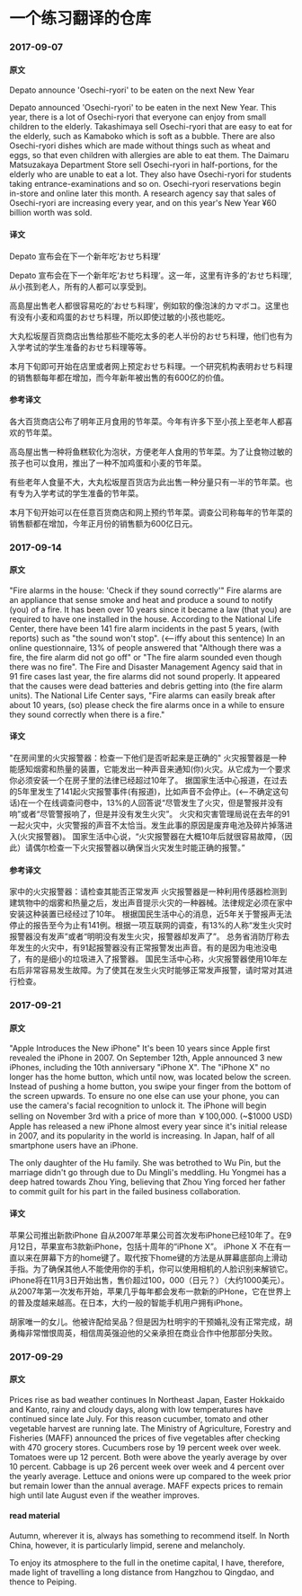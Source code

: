 # 一个练习翻译的仓库

### 2017-09-07
#### 原文
Depato announce 'Osechi-ryori' to be eaten on the next New Year

Depato announced 'Osechi-ryori' to be eaten in the next New Year. This year, there is a lot of Osechi-ryori that everyone can enjoy from small children to the elderly.
Takashimaya sell Osechi-ryori that are easy to eat for the elderly, such as Kamaboko which is soft as a bubble. There are also Osechi-ryori dishes which are made without things such as wheat and eggs, so that even children with allergies are able to eat them.
The Daimaru Matsuzakaya Department Store sell Osechi-ryori in half-portions, for the elderly who are unable to eat a lot. They also have Osechi-ryori for students taking entrance-examinations and so on.
Osechi-ryori reservations begin in-store and online later this month. A research agency say that sales of Osechi-ryori are increasing every year, and on this year's New Year ¥60 billion worth was sold.

#### 译文
Depato 宣布会在下一个新年吃‘おせち料理’

Depato 宣布会在下一个新年吃‘おせち料理’。这一年，这里有许多的‘おせち料理’,从小孩到老人，所有的人都可以享受到。

高島屋出售老人都很容易吃的‘おせち料理’，例如软的像泡沫的カマボコ。这里也有没有小麦和鸡蛋的おせち料理，所以即使过敏的小孩也能吃。

大丸松坂屋百货商店出售给那些不能吃太多的老人半份的おせち料理，他们也有为入学考试的学生准备的おせち料理等等。

本月下旬即可开始在店里或者网上预定おせち料理。一个研究机构表明おせち料理的销售额每年都在增加，而今年新年被出售的有600亿的价值。

#### 参考译文

各大百货商店公布了明年正月食用的节年菜。今年有许多下至小孩上至老年人都喜欢的节年菜。

高岛屋出售一种将鱼糕软化为泡状，方便老年人食用的节年菜。为了让食物过敏的孩子也可以食用，推出了一种不加鸡蛋和小麦的节年菜。

有些老年人食量不大，大丸松坂屋百货店为此出售一种分量只有一半的节年菜。也有专为入学考试的学生准备的节年菜。

本月下旬开始可以在任意百货商店和网上预约节年菜。调查公司称每年的节年菜的销售额都在增加，今年正月份的销售额为600亿日元。


### 2017-09-14
#### 原文
"Fire alarms in the house: 'Check if they sound correctly'"
Fire alarms are an appliance that sense smoke and heat and produce a sound to notify (you) of a fire. It has been over 10 years since it became a law (that you) are required to have one installed in the house.
According to the National Life Center, there have been 141 fire alarm incidents in the past 5 years, (with reports) such as "the sound won't stop". (<--iffy about this sentence) In an online questionnaire, 13% of people answered that "Although there was a fire, the fire alarm did not go off" or "The fire alarm sounded even though there was no fire".
The Fire and Disaster Management Agency said that in 91 fire cases last year, the fire alarms did not sound properly. It appeared that the causes were dead batteries and debris getting into (the fire alarm units).
The National Life Center says, "Fire alarms can easily break after about 10 years, (so) please check the fire alarms once in a while to ensure they sound correctly when there is a fire."

#### 译文
"在房间里的火灾报警器：检查一下他们是否听起来是正确的"
火灾报警器是一种能感知烟雾和热量的装置，它能发出一种声音来通知(你)火灾。从它成为一个要求你必须安装一个在房子里的法律已经超过10年了。
据国家生活中心报道，在过去的5年里发生了141起火灾报警事件(有报道)，比如声音不会停止。(<--不确定这句话)在一个在线调查问卷中，13%的人回答说“尽管发生了火灾，但是警报并没有响”或者“尽管警报响了，但是并没有发生火灾”。
火灾和灾害管理局说在去年的91一起火灾中，火灾警报的声音不太恰当。发生此事的原因是废弃电池及碎片掉落进入(火灾报警器)。
国家生活中心说，“火灾报警器在大概10年后就很容易故障，（因此）请偶尔检查一下火灾报警器以确保当火灾发生时能正确的报警。”

#### 参考译文
家中的火灾报警器：请检查其能否正常发声
火灾报警器是一种利用传感器检测到建筑物中的烟雾和热量之后，发出声音提示火灾的一种器械。法律规定必须在家中安装这种装置已经经过了10年。
根据国民生活中心的消息，近5年关于警报声无法停止的报告至今为止有141例。根据一项互联网的调查，有13%的人称“发生火灾时报警器没有发声”或者“明明没有发生火灾，报警器却发声了”。
总务省消防厅称去年发生的火灾中，有91起报警器没有正常报警发出声音。有的是因为电池没电了，有的是细小的垃圾进入了报警器。
国民生活中心称，火灾报警器使用10年左右后非常容易发生故障。为了使其在发生火灾时能够正常发声报警，请时常对其进行检查。

### 2017-09-21
#### 原文
"Apple Introduces the New iPhone"
It's been 10 years since Apple first revealed the iPhone in 2007. On September 12th, Apple announced 3 new iPhones, including the 10th anniversary "iPhone X". 
The "iPhone X" no longer has the home button, which until now, was located below the screen. Instead of pushing a home button, you swipe your finger from the bottom of the screen upwards. To ensure no one else can use your phone, you can use the camera's facial recognition to unlock it. The iPhone will begin selling on November 3rd with a price of more than ￥100,000. (~$1000 USD)
Apple has released a new iPhone almost every year since it's initial release in 2007, and its popularity in the world is increasing. In Japan, half of all smartphone users have an iPhone.

The only daughter of the Hu family. She was betrothed to Wu Pin, but the marriage didn't go through due to Du Mingli's meddling. Hu Yongmei has a deep hatred towards Zhou Ying, believing that Zhou Ying forced her father to commit guilt for his part in the failed business collaboration.


#### 译文
苹果公司推出新款iPhone
自从2007年苹果公司首次发布iPhone已经10年了。在9月12日，苹果宣布3款新iPhone，包括十周年的“iPhone X”。
iPhone X 不在有一直以来在屏幕下方的home键了。取代按下home键的方法是从屏幕底部向上滑动手指。为了确保其他人不能使用你的手机，你可以使用相机的人脸识别来解锁它。iPhone将在11月3日开始出售，售价超过100，000（日元？）（大约1000美元）。
从2007年第一次发布开始，苹果几乎每年都会发布一款新的iPHone，它在世界上的普及度越来越高。在日本，大约一般的智能手机用户拥有iPhone。

胡家唯一的女儿。他被许配给吴品？但是因为杜明宇的干预婚礼没有正常完成，胡勇梅非常憎恨周英，相信周英强迫他的父亲承担在商业合作中他那部分失败。


### 2017-09-29
#### 原文
Prices rise as bad weather continues
In Northeast Japan, Easter Hokkaido and Kanto, rainy and cloudy days, along with low temperatures have continued since late July. For this reason cucumber, tomato and other vegetable harvest are running late.
The Ministry of Agriculture, Forestry and Fisheries (MAFF) announced the prices of five vegetables after checking with 470 grocery stores.
Cucumbers rose by 19 percent week over week. Tomatoes were up 12 percent. Both were above the yearly average by over 10 percent. Cabbage is up 26 percent week over week and 4 percent over the yearly average.
Lettuce and onions were up compared to the week prior but remain lower than the annual average.
MAFF expects prices to remain high until late August even if the weather improves.

#### read material
Autumn, wherever it is, always has something to recommend itself. In North China, however, it is particularly limpid, serene and melancholy.
 
To enjoy its atmosphere to the full in the onetime capital, I have, therefore, made light of travelling a long distance from Hangzhou to Qingdao, and thence to Peiping.

